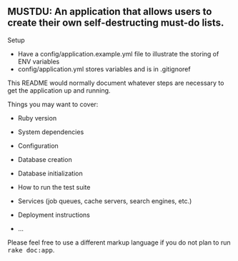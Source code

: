 ## MUSTDU: An application that allows users to create their own self-destructing must-do lists.

Setup
- Have a config/application.example.yml file to illustrate the storing of ENV variables
- config/application.yml stores variables and is in .gitignoref


This README would normally document whatever steps are necessary to get the
application up and running.

Things you may want to cover:

* Ruby version

* System dependencies

* Configuration


* Database creation

* Database initialization

* How to run the test suite

* Services (job queues, cache servers, search engines, etc.)

* Deployment instructions

* ...


Please feel free to use a different markup language if you do not plan to run
<tt>rake doc:app</tt>.
